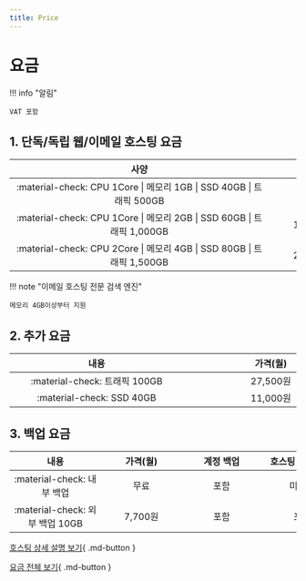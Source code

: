 ```yaml
---
title: Price
---
```


# 요금

!!! info "알림"

	VAT 포함   

## 1. 단독/독립 웹/이메일 호스팅 요금

| <div style="width: 440px;">사양</div> | <div style="width: 150px;">가격(월)</div> |
| :---: | :---: |
| :material-check: CPU 1Core \| 메모리 1GB \| SSD 40GB \| 트래픽 500GB | 53,000원 |
| :material-check: CPU 1Core \| 메모리 2GB \| SSD 60GB \| 트래픽 1,000GB | 106,000원 |
| :material-check: CPU 2Core \| 메모리 4GB \| SSD 80GB \| 트래픽 1,500GB | 212,000원 |

!!! note "이메일 호스팅 전문 검색 엔진"

	메모리 4GB이상부터 지원

## 2. 추가 요금

| <div style="width: 290px;">내용</div> | <div style="width: 290px;">가격(월)</div> |
| :---: | :---: |
| :material-check: 트래픽 100GB | 27,500원 |
| :material-check: SSD 40GB | 11,000원 |

## 3. 백업 요금

| <div style="width: 145px;">내용</div> | <div style="width: 125px;">가격(월)</div> | <div style="width: 125px;">계정 백업</div> | <div style="width: 125px;">호스팅 전체 백업</div> |
| :---: | :---: | :---: | :---: |
| :material-check: 내부 백업 | 무료 | 포함 | 미포함 |
| :material-check: 외부 백업 10GB | 7,700원 | 포함 | 포함 |

[호스팅 상세 설명 보기](02_detail.md){ .md-button }

[요금 전체 보기](blog/pages/price.md){ .md-button }